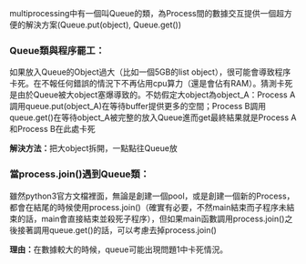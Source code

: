 <p>multiprocessing中有一個叫Queue的類，為Process間的數據交互提供一個超方便的解決方案(Queue.put(object), Queue.get())</p>

<h3>Queue類與程序罷工：</h3>
<p>如果放入Queue的Object過大（比如一個5GB的list object），很可能會導致程序卡死。在不報任何錯誤的情況下不再佔用cpu算力（還是會佔有RAM）。猜測卡死是由於Queue被大object塞爆導致的。不妨假定大object為object_A：Process A調用queue.put(object_A)在等待buffer提供更多的空間；Process B調用queue.get()在等待object_A被完整的放入Queue進而get最終結果就是Process A和Process B在此處卡死</p>
   
<p><strong>解決方法：</strong>把大object拆開，一點點往Queue放</p>

<h3>當process.join()遇到Queue類：</h3>
    <p>雖然python3官方文檔裡面，無論是創建一個pool，或是創建一個新的Process，都會在結尾的時候使用process.join()（確實有必要，不然main結束而子程序未結束的話，main會直接結束並殺死子程序），但如果main函數調用process.join()之後接著調用queue.get()的話，可以考慮去掉process.join()</p>
    <p><strong>理由：</strong>在數據較大的時候，queue可能出現問題1中卡死情況。</p>
